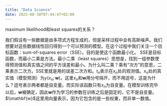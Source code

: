 ```yaml
---
title: "Data Science"
date: 2025-08-30T07:44:47+02:00
---
```



maximum likelihood和least squares的关系？

我们假设有一些数据是由多项式方程生成的，但是采样过程中会有高斯噪声。我们想要对这些数据线性回归得到一个可以预测的模型。在这个过程中我们关注一个目标函数：sum-of-squares error（SSE）。目的是使这个函数最小化。
SSE是目标函数，而最小二乘是方法。最小二乘（least squares）思想是，找到一组参数使得预测值和真实值之间的平方误差和最小。为什么叫二乘？乘有“次方”的意思，二乘表示二次方。SSE里就是用的误差二次方和。$t_n$表示在$x_n$处的观测值。$x_n$处的真实值（模型预测）为$y(x_n;\mathbf{w})$。这里$x_n$和$\mathbf{w}$用分号隔开，而不用逗号，这是为什么？逗号表示两者都是自变量。而实际该函数只有$x_n$为自变量。在模型训练完毕以后，$\mathbf{w}$被确定，因此$\mathbf{w}$作为学习的参数在训练之后是固定的，它不是自变量。$\\mathbf{w}$这里用向量表示，因为它包含的是一些权重，而非单一数值。
